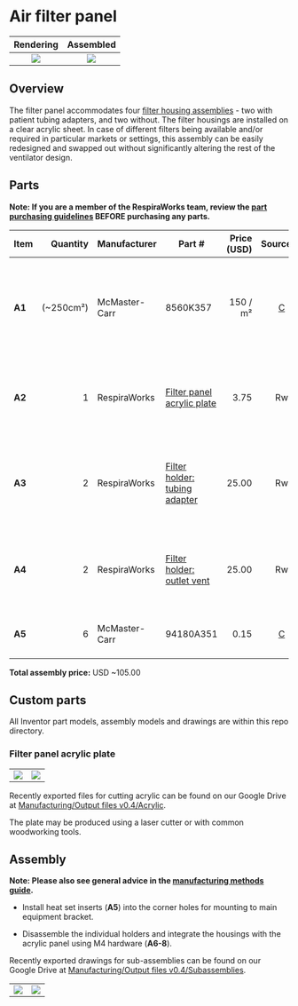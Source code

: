 # Air filter panel

|         Rendering          |       Assembled        |
|:--------------------------:|:----------------------:|
| ![](images/rendering.jpg)  | ![](images/panel2.jpg) |

## Overview

The filter panel accommodates four [filter housing assemblies](filter_holder) - two with patient tubing adapters,
and two without. The filter housings are installed on a clear acrylic sheet. In case of different filters being
available and/or required in particular markets or settings, this assembly can be easily redesigned and
swapped out without significantly altering the rest of the ventilator design.

## Parts

**Note: If you are a member of the RespiraWorks team, review the [part purchasing guidelines][ppg]
BEFORE purchasing any parts.**

[ppg]: ../../purchasing_guidelines.md

| Item   |  Quantity | Manufacturer  | Part #                                | Price (USD) | Sources[*][ppg] | Notes                                                          |
|--------|----------:|---------------|---------------------------------------|------------:|:---------------:|:---------------------------------------------------------------|
| **A1** | (~250cm²) | McMaster-Carr | 8560K357                              |    150 / m² |   [C][a1mcmc]   | 1/4" (6.35mm) thick clear acrylic sheet, to make `[A2]` below  |
| **A2** |         1 | RespiraWorks  | [Filter panel acrylic plate][a2rw]    |        3.75 |       Rw        | Lower acrylic face panel, cut from acrylic `[A1]`              |
| **A3** |         2 | RespiraWorks  | [Filter holder: tubing adapter][a3rw] |       25.00 |       Rw        | Filter housing assembly, variant with patient tubing adapter   |
| **A4** |         2 | RespiraWorks  | [Filter holder: outlet vent][a4rw]    |       25.00 |       Rw        | Filter housing assembly, variant with outlet vent              |
| **A5** |         6 | McMaster-Carr | 94180A351                             |        0.15 |   [C][a5mcmc]   | Heat-set inserts for m4 screws                                 |

**Total assembly price:** USD ~105.00

[a1mcmc]: https://www.mcmaster.com/8560K357/
[a2rw]:   #custom-parts
[a3rw]:   filter_holder
[a4rw]:   filter_holder
[a5mcmc]: https://www.mcmaster.com/94180A351/

## Custom parts

All Inventor part models, assembly models and drawings are within this repo directory.

### Filter panel acrylic plate

|                                       |                                                 |
|---------------------------------------|-------------------------------------------------|
| ![](images/filter_panel_acrylic.jpg)  | ![](images/filter_panel_acrylic_rendering.jpg)  |

Recently exported files for cutting acrylic can be found on our Google Drive at
[Manufacturing/Output files v0.4/Acrylic](https://tinyurl.com/4czevhxs).

The plate may be produced using a laser cutter or with common woodworking tools.

## Assembly

**Note: Please also see general advice in the [manufacturing methods guide](../../methods).**

* Install heat set inserts (**A5**) into the corner holes for mounting to main equipment bracket.

* Disassemble the individual holders and integrate the housings with the acrylic panel using M4 hardware (**A6-8**).

Recently exported drawings for sub-assemblies can be found on our Google Drive at
[Manufacturing/Output files v0.4/Subassemblies](https://tinyurl.com/4d3s7zmw).

|                                        |                        |
|----------------------------------------|------------------------|
| ![](images/filter_panel_assembly.jpg)  | ![](images/panel1.jpg) |
